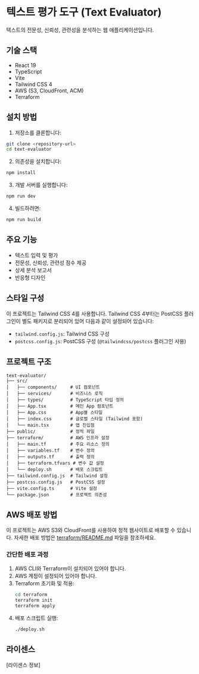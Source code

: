 # 텍스트 평가 도구 (Text Evaluator)

텍스트의 전문성, 신뢰성, 관련성을 분석하는 웹 애플리케이션입니다.

## 기술 스택

- React 19
- TypeScript
- Vite
- Tailwind CSS 4
- AWS (S3, CloudFront, ACM)
- Terraform

## 설치 방법

1. 저장소를 클론합니다:
```bash
git clone <repository-url>
cd text-evaluator
```

2. 의존성을 설치합니다:
```bash
npm install
```

3. 개발 서버를 실행합니다:
```bash
npm run dev
```

4. 빌드하려면:
```bash
npm run build
```

## 주요 기능

- 텍스트 입력 및 평가
- 전문성, 신뢰성, 관련성 점수 제공
- 상세 분석 보고서
- 반응형 디자인

## 스타일 구성

이 프로젝트는 Tailwind CSS 4를 사용합니다. Tailwind CSS 4부터는 PostCSS 플러그인이 별도 패키지로 분리되어 있어 다음과 같이 설정되어 있습니다:

- `tailwind.config.js`: Tailwind CSS 구성
- `postcss.config.js`: PostCSS 구성 (`@tailwindcss/postcss` 플러그인 사용)

## 프로젝트 구조

```
text-evaluator/
├── src/
│   ├── components/     # UI 컴포넌트
│   ├── services/       # 비즈니스 로직
│   ├── types/          # TypeScript 타입 정의
│   ├── App.tsx         # 메인 App 컴포넌트
│   ├── App.css         # App별 스타일
│   ├── index.css       # 글로벌 스타일 (Tailwind 포함)
│   └── main.tsx        # 앱 진입점
├── public/             # 정적 파일
├── terraform/          # AWS 인프라 설정
│   ├── main.tf         # 주요 리소스 정의
│   ├── variables.tf    # 변수 정의
│   ├── outputs.tf      # 출력 정의
│   ├── terraform.tfvars # 변수 값 설정
│   └── deploy.sh       # 배포 스크립트
├── tailwind.config.js  # Tailwind 설정
├── postcss.config.js   # PostCSS 설정
├── vite.config.ts      # Vite 설정
└── package.json        # 프로젝트 의존성
```

## AWS 배포 방법

이 프로젝트는 AWS S3와 CloudFront를 사용하여 정적 웹사이트로 배포할 수 있습니다. 자세한 배포 방법은 [terraform/README.md](terraform/README.md) 파일을 참조하세요.

### 간단한 배포 과정

1. AWS CLI와 Terraform이 설치되어 있어야 합니다.
2. AWS 계정이 설정되어 있어야 합니다.
3. Terraform 초기화 및 적용:
   ```bash
   cd terraform
   terraform init
   terraform apply
   ```
4. 배포 스크립트 실행:
   ```bash
   ./deploy.sh
   ```

## 라이센스

[라이센스 정보]
